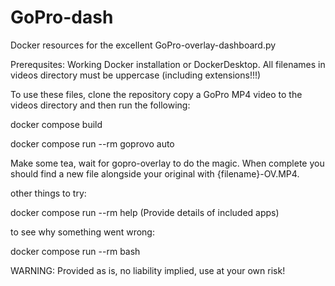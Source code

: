 # GoPro-dash
Docker resources for the excellent GoPro-overlay-dashboard.py


Prerequsites: 
Working Docker installation or DockerDesktop.
All filenames in videos directory must be uppercase (including extensions!!!)


To use these files, clone the repository copy a GoPro MP4 video
to the videos directory and then run the following:

docker compose build 

docker compose run --rm goprovo auto

Make some tea, wait for gopro-overlay to do the magic. When complete
you should find a new file alongside your original with {filename}-OV.MP4.

other things to try:

docker compose run --rm help (Provide details of included apps)

to see why something went wrong:

docker compose run --rm bash

WARNING: Provided as is, no liability implied, use at your own risk!

